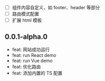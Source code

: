 - [ ] 组件内容自定义，如 footer、header 等部分
- [ ] 路由模式配置
- [ ] 扩展 html 模板

## 0.0.1-alpha.0

- feat: 网站成功运行
- feat: run React demo
- feat: run Vue demo
- feat: 优化路由
- feat: 添加内置的 TS 配置
